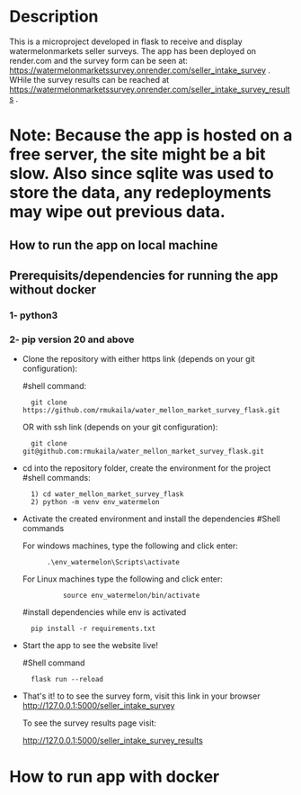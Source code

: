 # Description
This is a microproject developed in flask to receive and display watermelonmarkets seller surveys. The app has been deployed on render.com and the survey form can be seen at: https://watermelonmarketssurvey.onrender.com/seller_intake_survey . WHile the survey results can be reached at https://watermelonmarketssurvey.onrender.com/seller_intake_survey_results .

# Note: Because the app is hosted on a free server, the site might be a bit slow. Also since sqlite was used to store the data, any redeployments may wipe out previous data.


## How to run the app on local machine

## Prerequisits/dependencies for running the app without docker
### 1- python3
### 2- pip version 20 and above

- Clone the repository with either https link (depends on your git configuration):

    #shell command:

        git clone https://github.com/rmukaila/water_mellon_market_survey_flask.git

    OR with ssh link (depends on your git configuration):

        git clone git@github.com:rmukaila/water_mellon_market_survey_flask.git
       

- cd into the repository folder, create the environment for the project
#shell commands:

        1) cd water_mellon_market_survey_flask
        2) python -m venv env_watermelon

- Activate the created environment and install the dependencies
    #Shell commands

    For windows machines, type the following and click enter:
            
            .\env_watermelon\Scripts\activate

    For Linux machines type the following and click enter:

                source env_watermelon/bin/activate

    #install dependencies while env is activated

        pip install -r requirements.txt

- Start the app to see the website live!

    #Shell command

    
        flask run --reload

- That's it!
    to to see the survey form, visit this link in your browser
    http://127.0.0.1:5000/seller_intake_survey

    To see the survey results page visit:
    
    http://127.0.0.1:5000/seller_intake_survey_results


# How to run app with docker